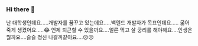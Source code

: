 ### Hi there 👋

<!--
**LostYourMind/LostYourMind** is a ✨ _special_ ✨ repository because its `README.md` (this file) appears on your GitHub profile.

Here are some ideas to get you started:

- 🔭 I’m currently working on ...
- 🌱 I’m currently learning ...
- 👯 I’m looking to collaborate on ...
- 🤔 I’m looking for help with ...
- 💬 Ask me about ...
- 📫 How to reach me: ...
- 😄 Pronouns: ...
- ⚡ Fun fact: ...
-->

난 대학생인데요.....개발자를 꿈꾸고 있는데요.....백엔드 개발자가 목표인데요.....
굶어죽게 생겼어요.....😂
언제 퇴근할 수 있을까요....얼른 먹고 살 궁리를 해야해요....인생은 뭘까요....슬슬 정신 나갈꺼같아요....😥😥
